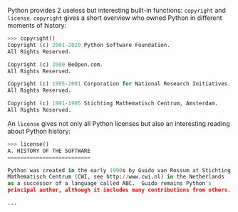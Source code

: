 Python provides 2 useless but interesting built-in functions: `copyright` and `license`. `copyright` gives a short overview who owned Python in different moments of history:

```python
>>> copyright()
Copyright (c) 2001-2020 Python Software Foundation.
All Rights Reserved.

Copyright (c) 2000 BeOpen.com.
All Rights Reserved.

Copyright (c) 1995-2001 Corporation for National Research Initiatives.
All Rights Reserved.

Copyright (c) 1991-1995 Stichting Mathematisch Centrum, Amsterdam.
All Rights Reserved.
```

An `license` gives not only all Python licenses but also an interesting reading about Python history:

```python
>>> license()
A. HISTORY OF THE SOFTWARE
==========================

Python was created in the early 1990s by Guido van Rossum at Stichting
Mathematisch Centrum (CWI, see http://www.cwi.nl) in the Netherlands
as a successor of a language called ABC.  Guido remains Python's
principal author, although it includes many contributions from others.

...
```
